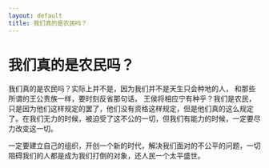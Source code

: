 ```yaml
---
layout: default
title: 我们真的是农民吗？
---
```


# 我们真的是农民吗？

我们真的是农民吗？实际上并不是，因为我们并不是天生只会种地的人， 和那些所谓的王公贵族一样，要时刻反省那句话， 王侯将相应宁有种乎？我们是农民，只是因为他们这样规定的罢了，他们没有资格这样规定，但是他们真的这么规定了。在我们无力的时候，被迫受了这不公的一切，但我们有能力的时候，一定要尽力改变这一切。

一定要建立自己的组织，开创一个新的时代，解决我们面对的不公平的问题，一切阻碍我们的人都是成为我们打倒的对象，还人民一个太平盛世。